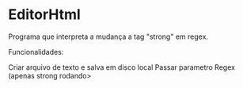 # EditorHtml

Programa que interpreta a mudança a tag "strong" em regex.

Funcionalidades:

  Criar arquivo de texto e salva em disco local
  Passar parametro Regex (apenas strong rodando>

